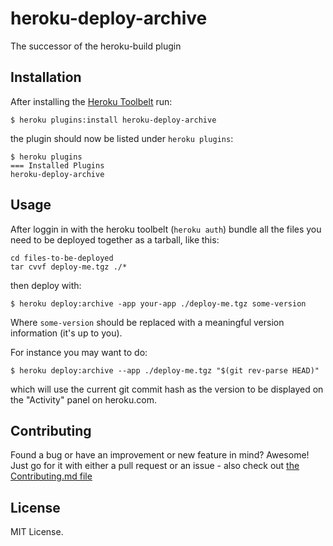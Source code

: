 # heroku-deploy-archive
The successor of the heroku-build plugin

## Installation
After installing the [Heroku Toolbelt](https://toolbelt.heroku.com/) run:

```shell
$ heroku plugins:install heroku-deploy-archive
```
the plugin should now be listed under `heroku plugins`:

```shell
$ heroku plugins
=== Installed Plugins
heroku-deploy-archive
```

## Usage

After loggin in with the heroku toolbelt (`heroku auth`) bundle all the files you need to be deployed together as a tarball, like this:

```shell
cd files-to-be-deployed
tar cvvf deploy-me.tgz ./*
```
then deploy with:

```shell
$ heroku deploy:archive -app your-app ./deploy-me.tgz some-version
```

Where `some-version` should be replaced with a meaningful version information (it's up to you).

For instance you may want to do:

```shell
$ heroku deploy:archive --app ./deploy-me.tgz "$(git rev-parse HEAD)"
```
which will use the current git commit hash as the version to be displayed on the "Activity" panel on heroku.com.

## Contributing

Found a bug or have an improvement or new feature in mind? Awesome!
Just go for it with either a pull request or an issue - also check out [the Contributing.md file](https://github.com/AVGP/heroku-deploy-archive/blob/master/CONTRIBUTING.md)

## License
MIT License.
